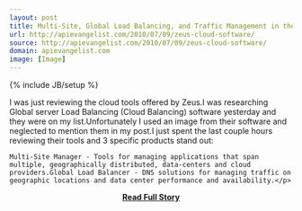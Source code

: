 ```yaml
---
layout: post
title: Multi-Site, Global Load Balancing, and Traffic Management in the Clouds
url: http://apievangelist.com/2010/07/09/zeus-cloud-software/
source: http://apievangelist.com/2010/07/09/zeus-cloud-software/
domain: apievangelist.com
image: [Image]
---
```

{% include JB/setup %}<p>I was just reviewing the cloud tools offered by Zeus.I was researching Global server Load Balancing (Cloud Balancing) software yesterday and they were on my list.Unfortunately I used an image from their software and neglected to mention them in my post.I just spent the last couple hours reviewing their tools and 3 specific products stand out:

	Multi-Site Manager - Tools for managing applications that span multiple, geographically distributed, data-centers and cloud providers.Global Load Balancer - DNS solutions for managing traffic on geographic locations and data center performance and availability.</p>
<center><p><a href="http://apievangelist.com/2010/07/09/zeus-cloud-software/" style='padding:25px; font-sze:18px; font-weight: bold;'>Read Full Story</a></p></center>
